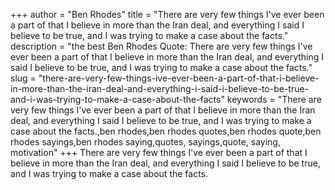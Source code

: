 +++
author = "Ben Rhodes"
title = "There are very few things I've ever been a part of that I believe in more than the Iran deal, and everything I said I believe to be true, and I was trying to make a case about the facts."
description = "the best Ben Rhodes Quote: There are very few things I've ever been a part of that I believe in more than the Iran deal, and everything I said I believe to be true, and I was trying to make a case about the facts."
slug = "there-are-very-few-things-ive-ever-been-a-part-of-that-i-believe-in-more-than-the-iran-deal-and-everything-i-said-i-believe-to-be-true-and-i-was-trying-to-make-a-case-about-the-facts"
keywords = "There are very few things I've ever been a part of that I believe in more than the Iran deal, and everything I said I believe to be true, and I was trying to make a case about the facts.,ben rhodes,ben rhodes quotes,ben rhodes quote,ben rhodes sayings,ben rhodes saying,quotes, sayings,quote, saying, motivation"
+++
There are very few things I've ever been a part of that I believe in more than the Iran deal, and everything I said I believe to be true, and I was trying to make a case about the facts.
